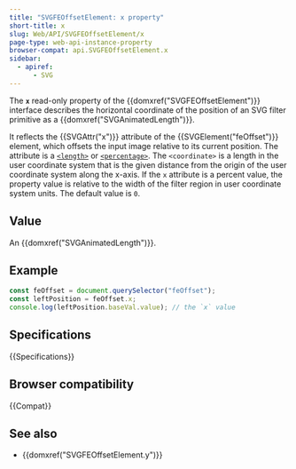 ```yaml
---
title: "SVGFEOffsetElement: x property"
short-title: x
slug: Web/API/SVGFEOffsetElement/x
page-type: web-api-instance-property
browser-compat: api.SVGFEOffsetElement.x
sidebar:
  - apiref:
      - SVG
---
```


The **`x`** read-only property of the {{domxref("SVGFEOffsetElement")}} interface describes the horizontal coordinate of the position of an SVG filter primitive as a {{domxref("SVGAnimatedLength")}}.

It reflects the {{SVGAttr("x")}} attribute of the {{SVGElement("feOffset")}} element, which offsets the input image relative to its current position. The attribute is a [`<length>`](/en-US/docs/Web/SVG/Guides/Content_type#length) or [`<percentage>`](/en-US/docs/Web/SVG/Guides/Content_type#percentage). The `<coordinate>` is a length in the user coordinate system that is the given distance from the origin of the user coordinate system along the x-axis. If the `x` attribute is a percent value, the property value is relative to the width of the filter region in user coordinate system units. The default value is `0`.

## Value

An {{domxref("SVGAnimatedLength")}}.

## Example

```js
const feOffset = document.querySelector("feOffset");
const leftPosition = feOffset.x;
console.log(leftPosition.baseVal.value); // the `x` value
```

## Specifications

{{Specifications}}

## Browser compatibility

{{Compat}}

## See also

- {{domxref("SVGFEOffsetElement.y")}}
